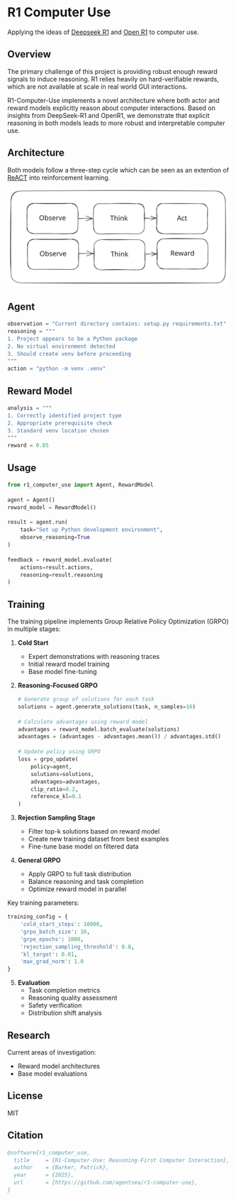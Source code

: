 # R1 Computer Use

Applying the ideas of [Deepseek R1](https://github.com/deepseek-ai/DeepSeek-R1) and [Open R1](https://github.com/huggingface/open-r1) to computer use.

## Overview

The primary challenge of this project is providing robust enough reward signals to induce reasoning. R1 relies heavily on hard-verifiable rewards, which are not available at scale in real world GUI interactions.

R1-Computer-Use implements a novel architecture where both actor and reward models explicitly reason about computer interactions. Based on insights from DeepSeek-R1 and OpenR1, we demonstrate that explicit reasoning in both models leads to more robust and interpretable computer use.

## Architecture

Both models follow a three-step cycle which can be seen as an extention of [ReACT](https://react-lm.github.io/) into reinforcement learning.

<img src="./static/rac.svg" alt="diagram" width="500">


## Agent

```python
observation = "Current directory contains: setup.py requirements.txt"
reasoning = """
1. Project appears to be a Python package
2. No virtual environment detected
3. Should create venv before proceeding
"""
action = "python -m venv .venv"
```

## Reward Model

```python
analysis = """
1. Correctly identified project type
2. Appropriate prerequisite check
3. Standard venv location chosen
"""
reward = 0.85
```

## Usage

```python
from r1_computer_use import Agent, RewardModel

agent = Agent()
reward_model = RewardModel()

result = agent.run(
    task="Set up Python development environment",
    observe_reasoning=True
)

feedback = reward_model.evaluate(
    actions=result.actions,
    reasoning=result.reasoning
)
```

## Training

The training pipeline implements Group Relative Policy Optimization (GRPO) in multiple stages:

1. **Cold Start**
   - Expert demonstrations with reasoning traces
   - Initial reward model training
   - Base model fine-tuning

2. **Reasoning-Focused GRPO**
   ```python
   # Generate group of solutions for each task
   solutions = agent.generate_solutions(task, n_samples=16)
   
   # Calculate advantages using reward model
   advantages = reward_model.batch_evaluate(solutions)
   advantages = (advantages - advantages.mean()) / advantages.std()
   
   # Update policy using GRPO
   loss = grpo_update(
       policy=agent,
       solutions=solutions,
       advantages=advantages,
       clip_ratio=0.2,
       reference_kl=0.1
   )
   ```

3. **Rejection Sampling Stage**
   - Filter top-k solutions based on reward model
   - Create new training dataset from best examples
   - Fine-tune base model on filtered data

4. **General GRPO**
   - Apply GRPO to full task distribution
   - Balance reasoning and task completion
   - Optimize reward model in parallel

Key training parameters:
```python
training_config = {
    'cold_start_steps': 10000,
    'grpo_batch_size': 16,
    'grpo_epochs': 1000,
    'rejection_sampling_threshold': 0.8,
    'kl_target': 0.01,
    'max_grad_norm': 1.0
}
```

5. **Evaluation**
   - Task completion metrics
   - Reasoning quality assessment 
   - Safety verification
   - Distribution shift analysis



## Research
Current areas of investigation:

- Reward model architectures
- Base model evaluations

## License
MIT

## Citation

```bibtex
@software{r1_computer_use,
  title     = {R1-Computer-Use: Reasoning-First Computer Interaction},
  author    = {Barker, Patrick},
  year      = {2025},
  url       = {https://github.com/agentsea/r1-computer-use},
}
```